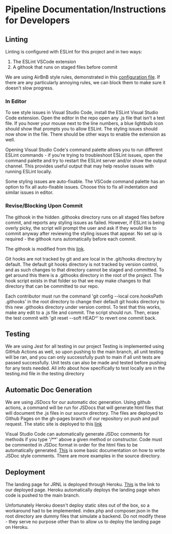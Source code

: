 # Pipeline Documentation/Instructions for Developers

 ## Linting
 
Linting is configured with ESLint for this project and in two ways:
 
 1. The ESLint VSCode extension
 2. A githook that runs on staged files before commit

 We are using AirBnB style rules, demonstrated in this [configuration file](./.eslintrc). If there are any particularly annoying rules, we can block them to make sure it doesn't slow progress.

### In Editor

To see style issues in Visual Studio Code, install the ESLint Visual Studio Code extension. Open the editor in the repo open any .js file that isn't a test file. If you hover your mouse next to the line numbers, a blue lightbulb icon should show that prompts you to allow ESLint. The styling issues should now show in the file. There should be other ways to enable the extension as well. 

Opening Visual Studio Code's command palette allows you to run different ESLint commands - if you're trying to troubleshoot ESLint issues, open the command palette and try to restart the ESLint server and/or show the output channel. This provides useful output that may help resolve issues with running ESLint locally.

Some styling issues are auto-fixable. The VSCode command palette has an option to fix all auto-fixable issues. Choose this to fix all indentation and similar issues in editor.

### Revise/Blocking Upon Commit

The githook in the hidden .githooks directory runs on all staged files before commit, and reports any styling issues as failed. However, if ESLint is being overly picky, the script will prompt the user and ask if they would like to commit anyway after reviewing the styling issues that appear. No set up is required - the githook runs automatically before each commit. 

The githook is modified from this [link](https://gist.github.com/linhmtran168/2286aeafe747e78f53bf). 

Git hooks are not tracked by git and are local in the .git/hooks directory by default. The default git hooks directory is not tracked by version control, and as such changes to that directory cannot be staged and committed. To get around this there is a .githooks directory in the root of the project. The hook script exists in that folder so that we may make changes to that directory that can be committed to our repo. 

Each contributor must run the command 'git config --local core.hooksPath .githooks' in the root directory to change their default git hooks directory to this new .githooks directory under version control. To test that this works, make any edit to a .js file and commit. The script should run. Then, erase the test commit with 'git reset --soft HEAD^' to revert one commit back. 

## Testing

We are using Jest for all testing in our project
Testing is implemented using GitHub Actions as well, so upon pushing to the main branch, all unit testing will be ran, and you can only successfully push to main if all unit tests are passed successfully. Unit tests can also be made and tested before pushing for any tests needed.
All info about how specifically to test locally are in the testing.md file in the testing directory

## Automatic Doc Generation

We are using JSDocs for our automatic doc generation. Using github actions, a command will be run for JSDocs that will generate html files that will document the .js files in our source directory. The files are deployed to Github Pages on the gh-pages branch of our repository on push and pull request. The static site is deployed to this [link](https://cse110-sp21-group15.github.io/cse110-sp21-group15/)

Visual Studio Code can automatically generate JSDoc comments for methods if you type '/**' above a given method or constructor. Code must be commented in JSDoc format in order for the html files to be automatically generated. [This](https://jsdoc.app/about-getting-started.html) is some basic documentation on how to write JSDoc style comments. There are more examples in the source directory. 

## Deployment

The landing page for JRNL is deployed through Heroku. [This](https://jrnl-bujo-app.herokuapp.com/) is the link to our deployed page. Heroku automatically deploys the landing page when code is pushed to the main branch. 

Unfortunately Heroku doesn't deploy static sites out of the box, so a workaround had to be implemented. index.php and composer.json in the root directory are dummy files that simulate a backend. Do not modify these - they serve no purpose other than to allow us to deploy the landing page on Heroku.